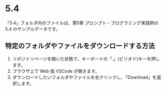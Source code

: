 # 5.4

「5.4」フォルダ内のファイルは、第5章 プロンプト・プログラミング実践例の 5.4 のサンプルデータです。

## 特定のフォルダやファイルをダウンロードする方法

1. リポジトリページを開いた状態で、キーボードの「.」(ピリオド)キーを押します。
1. ブラウザ上で Web 版 VSCode が開きます。
1. ダウンロードしたいフォルダやファイルを右クリックし、「Download」を選択します。
